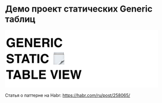 # Демо проект статических Generic таблиц

![alt](header.png)

Статья о паттерне на Habr: https://habr.com/ru/post/258065/
